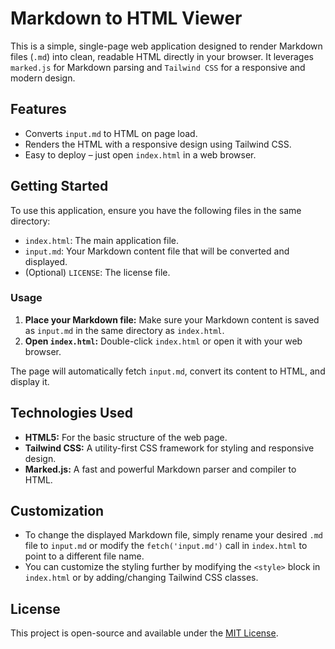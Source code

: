 # Markdown to HTML Viewer

This is a simple, single-page web application designed to render Markdown files (`.md`) into clean, readable HTML directly in your browser. It leverages `marked.js` for Markdown parsing and `Tailwind CSS` for a responsive and modern design.

## Features

- Converts `input.md` to HTML on page load.
- Renders the HTML with a responsive design using Tailwind CSS.
- Easy to deploy – just open `index.html` in a web browser.

## Getting Started

To use this application, ensure you have the following files in the same directory:

- `index.html`: The main application file.
- `input.md`: Your Markdown content file that will be converted and displayed.
- (Optional) `LICENSE`: The license file.

### Usage

1. **Place your Markdown file:** Make sure your Markdown content is saved as `input.md` in the same directory as `index.html`.
2. **Open `index.html`:** Double-click `index.html` or open it with your web browser.

The page will automatically fetch `input.md`, convert its content to HTML, and display it.

## Technologies Used

- **HTML5:** For the basic structure of the web page.
- **Tailwind CSS:** A utility-first CSS framework for styling and responsive design.
- **Marked.js:** A fast and powerful Markdown parser and compiler to HTML.

## Customization

- To change the displayed Markdown file, simply rename your desired `.md` file to `input.md` or modify the `fetch('input.md')` call in `index.html` to point to a different file name.
- You can customize the styling further by modifying the `<style>` block in `index.html` or by adding/changing Tailwind CSS classes.

## License

This project is open-source and available under the [MIT License](LICENSE).